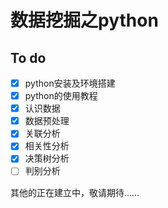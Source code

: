 # 数据挖掘之python

## To do
- [x] python安装及环境搭建
- [x] python的使用教程
- [x] 认识数据
- [x] 数据预处理
- [x] 关联分析
- [x] 相关性分析
- [x] 决策树分析
- [ ] 判别分析

其他的正在建立中，敬请期待……
